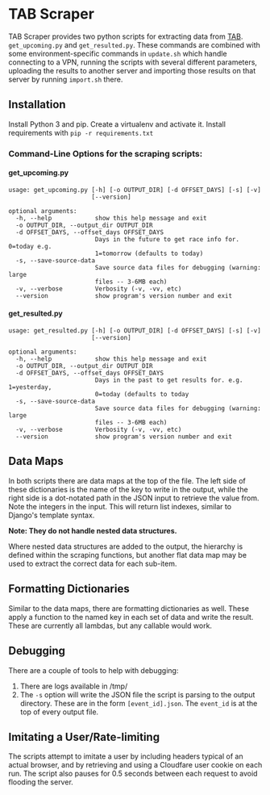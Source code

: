 TAB Scraper
===========
TAB Scraper provides two python scripts for extracting data from [TAB](https://www.tab.co.nz). `get_upcoming.py` and 
`get_resulted.py`. These commands are combined with some environment-specific commands in `update.sh` which handle
connecting to a VPN, running the scripts with several different parameters, uploading the results to another server
and importing those results on that server by running `import.sh` there.

Installation
------------
Install Python 3 and pip. Create a virtualenv and activate it. Install requirements with `pip -r requirements.txt`


### Command-Line Options for the scraping scripts:

#### get_upcoming.py

    usage: get_upcoming.py [-h] [-o OUTPUT_DIR] [-d OFFSET_DAYS] [-s] [-v]
                           [--version]
    
    optional arguments:
      -h, --help            show this help message and exit
      -o OUTPUT_DIR, --output_dir OUTPUT_DIR
      -d OFFSET_DAYS, --offset_days OFFSET_DAYS
                            Days in the future to get race info for. 0=today e.g.
                            1=tomorrow (defaults to today)
      -s, --save-source-data
                            Save source data files for debugging (warning: large
                            files -- 3-6MB each)
      -v, --verbose         Verbosity (-v, -vv, etc)
      --version             show program's version number and exit

#### get_resulted.py

    usage: get_resulted.py [-h] [-o OUTPUT_DIR] [-d OFFSET_DAYS] [-s] [-v]
                           [--version]
    
    optional arguments:
      -h, --help            show this help message and exit
      -o OUTPUT_DIR, --output_dir OUTPUT_DIR
      -d OFFSET_DAYS, --offset_days OFFSET_DAYS
                            Days in the past to get results for. e.g. 1=yesterday,
                            0=today (defaults to today
      -s, --save-source-data
                            Save source data files for debugging (warning: large
                            files -- 3-6MB each)
      -v, --verbose         Verbosity (-v, -vv, etc)
      --version             show program's version number and exit
      
  
Data Maps
---------
In both scripts there are data maps at the top of the file. The left side of these dictionaries
is the name of the key to write in the output, while the right side is a dot-notated path in
the JSON input to retrieve the value from. Note the integers in the input. This will return
list indexes, similar to Django's template syntax. 

**Note: They do not handle nested data structures.**  

Where nested data structures are added to the output, the hierarchy is defined within the scraping
functions, but another flat data map may be used to extract the correct data for each sub-item.

Formatting Dictionaries
-----------------------
Similar to the data maps, there are formatting dictionaries as well. These apply a function to the
named key in each set of data and write the result. These are currently all lambdas, but any
callable would work. 

Debugging
---------
There are a couple of tools to help with debugging:

1. There are logs available in /tmp/
2. The `-s` option will write the JSON file the script is parsing to the output directory.
   These are in the form `[event_id].json`. The `event_id` is at the top of every output
   file.
   
Imitating a User/Rate-limiting
------------------------------
The scripts attempt to imitate a user by including headers typical of an actual browser,
and by retrieving and using a Cloudfare user cookie on each run. The script also pauses
for 0.5 seconds between each request to avoid flooding the server.